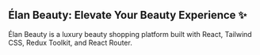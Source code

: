 ## Élan Beauty: Elevate Your Beauty Experience ✨

Élan Beauty is a luxury beauty shopping platform built with React, Tailwind CSS, Redux Toolkit, and React Router. 

